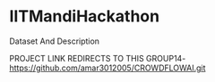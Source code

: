 # IITMandiHackathon
Dataset And Description


PROJECT LINK REDIRECTS TO THIS
GROUP14- https://github.com/amar3012005/CROWDFLOWAI.git
